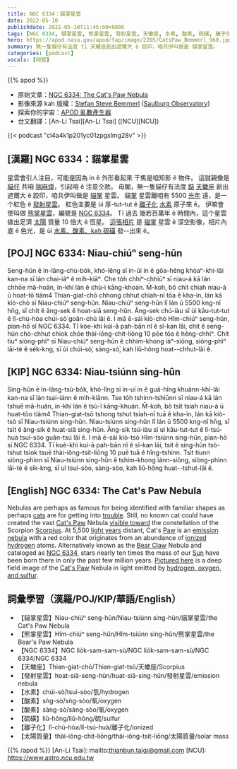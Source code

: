 ```yaml
---
title: NGC 6334：貓掌星雲
date: 2022-05-10
publishdate: 2022-05-10T11:45:00+0800
tags: [NGC 6334, 貓掌星雲, 熊掌星雲, 發射星雲, 天蠍座, 水素, 酸素, 硫磺, 離子化, 太陽質量]
hero: https://apod.nasa.gov/apod/fap/image/2205/CatsPaw_Bemmerl_960.jpg
summary: 無一隻貓仔有法度 tī 天蠍座創出遮爾大 ê 跤印，咱共伊叫做是 貓掌星雲。
categories: [podcast]
vocals: [阿錕]
---
```


{{% apod %}}

- 原始文章：[NGC 6334: The Cat's Paw Nebula](https://apod.nasa.gov/apod/ap220510.html)
- 影像來源 kah 版權：[Stefan Steve Bemmerl](https://astrofotografie-steve.de/ueber-mich/) ([Saulburg Observatory](https://astrofotografie-steve.de/sternwarte/))
- 探索你的宇宙：[APOD 亂數產生器](http://apod.nasa.gov/apod/random_apod.html)
- 台文翻譯：[An-Li Tsai][An-Li Tsai] ([NCU][NCU])

{{< podcast "cl4a4k1p201yc01zpgxlmg28v" >}}

## [漢羅] NGC 6334：貓掌星雲
星雲會引人注目，可能是因為 in ê 外形看起來 干焦是咱知影 ê 物件。
這就親像是 [貓仔][cats] 共咱 [揣麻煩][trouble]，引起咱 ê 注意仝款。
毋閣，無一隻貓仔有法度 [踮][visible toward] [天蠍座][Scorpius] 創出遮爾大 ê 跤印，咱共伊叫做是 [貓掌][Cat's Paw 1] 星雲。
貓[掌][Paw] 星雲離咱有 5500 [光年][light years] 遠，是一个紅色 ê [發射星雲][emission nebula]。
紅色主要是 ùi 厚-tut-tut ê [離子化][ionized] [水素][hydrogen] 原子來 ê。
伊嘛會使叫做 [熊掌星雲][Bear Claw]，編號是 [NGC 6334][NGC 6334]。
Tī 過去 幾若百萬年 ê 時間內，這个星雲做出足濟 [太陽][Sun] 質量 10 倍大 ê 恆星。
[這張相片][Pictured here] 是 [貓掌][Cat's Paw 2] 星雲 ê 深空影像，相片內底 ê 色光，是 ùi [水素、酸素、kah 硫磺][hydrogen, oxygen, and sulfur] 發--出來 ê。

## [POJ] NGC 6334: Niau-chiúⁿ seng-hûn
Seng-hûn ē ìn-lâng-chù-bo̍k, khó-lêng sī in-ūi in ê gōa-hêng khòaⁿ-khí-lâi kan-na sī lán chai-iáⁿ ê mi̍h-kiāⁿ.
Che to̍h chhiⁿ-chhiūⁿ sī niau-á kā lán chhōe mâ-hoân, ín-khí lán ê chù-ì kāng-khoán.
M̄-koh, bô chi̍t chiah niau-á ū hoat-tō͘ tiàm4 Thian-giat-chō chhong chhut chiah-nī tōa ê kha-ìn, lán kā kiò-chò sī Niau-chiúⁿ seng-hûn.
Niau-chiúⁿ seng-hûn lî lán ū 5500 kng-nî hn̄g, sī chi̍t ê âng-sek ê hoat-siā seng-hûn.
Âng-sek chú-iàu sī ùi kāu-tut-tut ê lî-chú-hòa chúi-sò͘ goân-chú lâi ê.
I mā ē-sái kiò-chò Hîm-chiúⁿ seng-hûn, pian-hō sī NGC 6334.
Tī kòe-khì kúi-ā pah-bān nî ê sî-kan lāi, chit ê seng-hûn chò-chhut chiok chōe thài-iông-chit-liōng 10 pōe tōa ê hêng-chhiⁿ.
Chit tiuⁿ siòng-phìⁿ sī Niau-chiúⁿ seng-hûn ê chhim-khong iáⁿ-siōng, siòng-phìⁿ lāi-té ê se̍k-kng, sī ùi chúi-sò͘, sàng-sò͘, kah liû-hông hoat--chhut-lâi ê.

## [KIP] NGC 6334: Niau-tsiúnn sing-hûn
Sing-hûn ē ìn-lâng-tsù-bo̍k, khó-lîng sī in-uī in ê guā-hîng khuànn-khí-lâi kan-na sī lán tsai-iánn ê mi̍h-kiānn.
Tse to̍h tshinn-tshiūnn sī niau-á kā lán tshuē mâ-huân, ín-khí lán ê tsù-ì kāng-khuán.
M̄-koh, bô tsi̍t tsiah niau-á ū huat-tōo tiàm4 Thian-giat-tsō tshong tshut tsiah-nī tuā ê kha-ìn, lán kā kiò-tsò sī Niau-tsiúnn sing-hûn.
Niau-tsiúnn sing-hûn lî lán ū 5500 kng-nî hn̄g, sī tsi̍t ê âng-sik ê huat-siā sing-hûn.
Âng-sik tsú-iàu sī uì kāu-tut-tut ê lî-tsú-huà tsuí-sòo guân-tsú lâi ê.
I mā ē-sái kiò-tsò Hîm-tsiúnn sing-hûn, pian-hō sī NGC 6334.
Tī kuè-khì kuí-ā pah-bān nî ê sî-kan lāi, tsit ê sing-hûn tsò-tshut tsiok tsuē thài-iông-tsit-liōng 10 puē tuā ê hîng-tshinn.
Tsit tiunn siòng-phìnn sī Niau-tsiúnn sing-hûn ê tshim-khong iánn-siōng, siòng-phìnn lāi-té ê si̍k-kng, sī uì tsuí-sòo, sàng-sòo, kah liû-hông huat--tshut-lâi ê.

## [English] NGC 6334: The Cat's Paw Nebula
Nebulas are perhaps as famous for being identified with familiar shapes as perhaps [cats][cats] are for getting into [trouble].
Still, no known cat could have created the vast [Cat's Paw][Cat's Paw 1] Nebula [visible toward][visible toward] the constellation of the Scorpion [Scorpius][Scorpius].
At 5,500 [light years][light years] distant, Cat's [Paw][Paw] is an [emission nebula][emission nebula] with a red color that originates from an abundance of [ionized][ionized] [hydrogen][hydrogen] atoms.
Alternatively known as the [Bear Claw][Bear Claw] Nebula and cataloged as [NGC 6334][NGC 6334], stars nearly ten times the mass of our [Sun][Sun] have been born there in only the past few million years.
[Pictured here][Pictured here] is a deep field image of the [Cat's Paw][Cat's Paw 2] Nebula in light emitted by [hydrogen, oxygen, and sulfur][hydrogen, oxygen, and sulfur].


## 詞彙學習（漢羅/POJ/KIP/華語/English）
- 【貓掌星雲】Niau-chiúⁿ seng-hûn/Niau-tsiúnn sing-hûn/貓掌星雲/the Cat's Paw Nebula
- 【熊掌星雲】Hîm-chiúⁿ seng-hûn/Hîm-tsiúnn sing-hûn/熊掌星雲/the Bear's Paw Nebula
- 【NGC 6334】NGC lio̍k-sam-sam-sù/NGC lio̍k-sam-sam-sù/NGC 6334/NGC 6334
- 【天蠍座】Thian-giat-chō/Thian-giat-tsō/天蠍座/Scorpius
- 【發射星雲】hoat-siā-seng-hûn/huat-siā-sing-hûn/發射星雲/emission nebula
- 【水素】chúi-sò͘/tsuí-sòo/氫/hydrogen
- 【酸素】sǹg-sò͘/sǹg-sòo/氧/oxygen
- 【酸素】sàng-sò͘/sàng-sòo/氧/oxygen
- 【硫磺】liû-hông/liû-hông/硫/sulfur
- 【離子化】lî-chú-hòa/lî-tsú-huà/離子化/ionized
- 【太陽質量】thài-iông-chit-liōng/thài-iông-tsit-liōng/太陽質量/solar mass


{{% /apod %}}
[An-Li Tsai]: mailto:thianbun.taigi@gmail.com
[NCU]: https://www.astro.ncu.edu.tw

[copyright]: https://apod.nasa.gov/apod/fap/lib/about_apod.html#srapply

[cats]:https://www.pbs.org/wgbh/nova/video/cat-tales/
[trouble]:http://3.bp.blogspot.com/-1RxV7LEt7oY/Uzhk_V5RR7I/AAAAAAAAAOw/4FF6ICSxbmI/s1600/cat+tp.jpeg
[Cat's Paw 1]:https://en.wikipedia.org/wiki/NGC_6334
[visible toward]:https://youtu.be/ni5LdzvLY7o
[Scorpius]:https://en.wikipedia.org/wiki/Scorpius
[light years]:https://spaceplace.nasa.gov/light-year/en/
[Paw]:http://en.wikipedia.org/wiki/Paw
[emission nebula]:http://astronomy.swin.edu.au/cosmos/E/Emission+Nebula
[ionized]:https://www.thunderbolts.info/wp/wp-content/uploads/2011/08/ionization-image.jpg
[hydrogen]:http://periodic.lanl.gov/1.shtml
[Bear Claw]:https://thumbs.dreamstime.com/z/bear-paw-print-black-preserved-dried-cracked-mud-surface-83711648.jpg
[NGC 6334]:http://en.wikipedia.org/wiki/NGC_6334
[Sun]:https://www.nasa.gov/sun
[Pictured here]:https://astrofotografie-steve.de/wp-content/uploads/2022/04/NGC6334-Cat%C2%B4s-Paw-Nebula_Steve-scaled.jpg
[Cat's Paw 2]:http://www.youtube.com/watch?v=v0zgQAp7EYw
[hydrogen, oxygen, and sulfur]:https://astrobackyard.com/narrowband-imaging/
